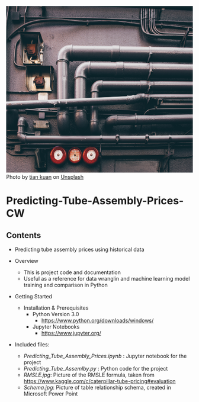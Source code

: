 <img src="images/tian-kuan-9AxFJaNySB8-unsplash.jpg" width="1000" height="450">
Photo by <a href="https://unsplash.com/@realaxer?utm_source=unsplash&utm_medium=referral&utm_content=creditCopyText">tian kuan</a> on <a href="https://unsplash.com/s/photos/pipe?utm_source=unsplash&utm_medium=referral&utm_content=creditCopyText">Unsplash</a>
  

# Predicting-Tube-Assembly-Prices-CW

## Contents

  + Predicting tube assembly prices using historical data
  
  + Overview
    + This is project code and documentation
    + Useful as a reference for data wranglin and machine learning model training and comparison in Python
  
  + Getting Started
    + Installation & Prerequisites
      + Python Version 3.0
        + https://www.python.org/downloads/windows/
      + Jupyter Notebooks
        + https://www.jupyter.org/
  
  + Included files:
    + *Predicting_Tube_Assembly_Prices.ipynb* : Jupyter notebook for the project
    + *Predicting_Tube_Assemlby.py* : Python code for the project
    + *RMSLE.jpg*: Picture of the RMSLE formula, taken from https://www.kaggle.com/c/caterpillar-tube-pricing#evaluation
    + *Schema.jpg*: Picture of table relationship schema, created in Microsoft Power Point

